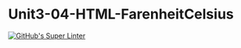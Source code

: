 # Unit3-04-HTML-FarenheitCelsius
[![GitHub's Super Linter](https://github.com/ICS20-Edward-McNamara/Unit3-04-HTML-FarenheitCelsius/workflows/GitHub's%20Super%20Linter/badge.svg)](https://github.com/ICS20-Edward-McNamara/Unit3-04-HTML-FarenheitCelsius/actions)

